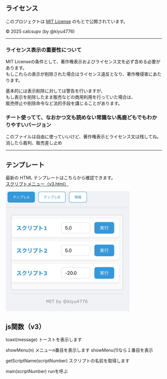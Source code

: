 ## ライセンス

このプロジェクトは [MIT License](./LICENSE) のもとで公開されています。

© 2025 calcsupv (by @kiyu4776)

---

### ライセンス表示の重要性について

MIT Licenseの条件として、著作権表示およびライセンス文を必ず含める必要があります。  
もしこれらの表示が削除された場合はライセンス違反となり、著作権侵害にあたります。

基本的には表示削除に対しては警告を行いますが、  
もし表示を削除したまま販売などの商用利用を行っていた場合は、  
販売停止や削除命令など法的手段を講じることがあります。


### チート使ってて、なおかつ文も読めない常識ない馬鹿どもでもわかりやすいバージョン

このファイルは自由に使っていいけど、著作権表示とライセンス文は残してね。消したら裁判、販売差し止め

---

## テンプレート

最新の HTML テンプレートはこちらから確認できます。  
[スクリプトメニュー（v3.html）](https://github.com/calcsupv/h5-/blob/main/template/v3/v3.html)


<img src="https://raw.githubusercontent.com/calcsupv/h5-/main/preview/IMG_9295.webp" width="400" alt="プレビュー画像" />

## js関数（v3）
toast(message)
トーストを表示します

showMenu(n)
メニューn番目を表示します
showMenu(1)なら１番目を表示

getScriptName(scriptNumber) 
スクリプトの名前を取得します

main(scriptNumber)
runを呼ぶ
